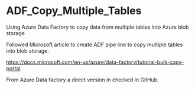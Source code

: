 # ADF_Copy_Multiple_Tables
Using Azure Data Factory to copy data from multiple tables into Azure blob storage

Followed Microsoft article to create ADF pipe line to copy multiple tables into blob storage.

https://docs.microsoft.com/en-us/azure/data-factory/tutorial-bulk-copy-portal

From Azure Data factory a direct version in checked in GitHub.
